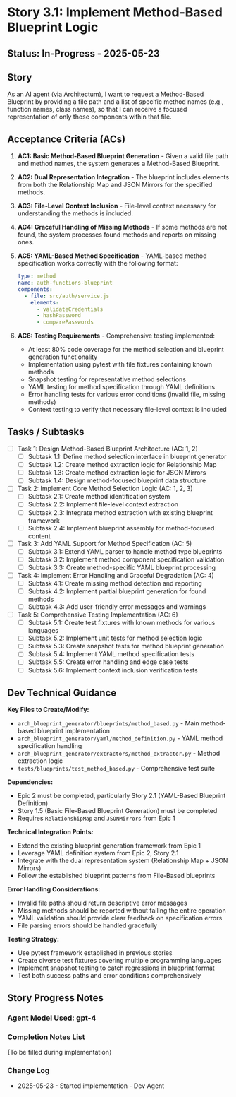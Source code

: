 # Story 3.1: Implement Method-Based Blueprint Logic

## Status: In-Progress - 2025-05-23

## Story

As an AI agent (via Architectum), I want to request a Method-Based Blueprint by providing a file path and a list of specific method names (e.g., function names, class names), so that I can receive a focused representation of only those components within that file.

## Acceptance Criteria (ACs)

1. **AC1: Basic Method-Based Blueprint Generation** - Given a valid file path and method names, the system generates a Method-Based Blueprint.

2. **AC2: Dual Representation Integration** - The blueprint includes elements from both the Relationship Map and JSON Mirrors for the specified methods.

3. **AC3: File-Level Context Inclusion** - File-level context necessary for understanding the methods is included.

4. **AC4: Graceful Handling of Missing Methods** - If some methods are not found, the system processes found methods and reports on missing ones.

5. **AC5: YAML-Based Method Specification** - YAML-based method specification works correctly with the following format:
   ```yaml
   type: method
   name: auth-functions-blueprint
   components:
     - file: src/auth/service.js
       elements:
         - validateCredentials
         - hashPassword
         - comparePasswords
   ```

6. **AC6: Testing Requirements** - Comprehensive testing implemented:
   - At least 80% code coverage for the method selection and blueprint generation functionality
   - Implementation using pytest with file fixtures containing known methods
   - Snapshot testing for representative method selections
   - YAML testing for method specification through YAML definitions
   - Error handling tests for various error conditions (invalid file, missing methods)
   - Context testing to verify that necessary file-level context is included

## Tasks / Subtasks

- [ ] Task 1: Design Method-Based Blueprint Architecture (AC: 1, 2)
  - [ ] Subtask 1.1: Define method selection interface in blueprint generator
  - [ ] Subtask 1.2: Create method extraction logic for Relationship Map
  - [ ] Subtask 1.3: Create method extraction logic for JSON Mirrors
  - [ ] Subtask 1.4: Design method-focused blueprint data structure

- [ ] Task 2: Implement Core Method Selection Logic (AC: 1, 2, 3)
  - [ ] Subtask 2.1: Create method identification system
  - [ ] Subtask 2.2: Implement file-level context extraction
  - [ ] Subtask 2.3: Integrate method extraction with existing blueprint framework
  - [ ] Subtask 2.4: Implement blueprint assembly for method-focused content

- [ ] Task 3: Add YAML Support for Method Specification (AC: 5)
  - [ ] Subtask 3.1: Extend YAML parser to handle method type blueprints
  - [ ] Subtask 3.2: Implement method component specification validation
  - [ ] Subtask 3.3: Create method-specific YAML blueprint processing

- [ ] Task 4: Implement Error Handling and Graceful Degradation (AC: 4)
  - [ ] Subtask 4.1: Create missing method detection and reporting
  - [ ] Subtask 4.2: Implement partial blueprint generation for found methods
  - [ ] Subtask 4.3: Add user-friendly error messages and warnings

- [ ] Task 5: Comprehensive Testing Implementation (AC: 6)
  - [ ] Subtask 5.1: Create test fixtures with known methods for various languages
  - [ ] Subtask 5.2: Implement unit tests for method selection logic
  - [ ] Subtask 5.3: Create snapshot tests for method blueprint generation
  - [ ] Subtask 5.4: Implement YAML method specification tests
  - [ ] Subtask 5.5: Create error handling and edge case tests
  - [ ] Subtask 5.6: Implement context inclusion verification tests

## Dev Technical Guidance

**Key Files to Create/Modify:**
- `arch_blueprint_generator/blueprints/method_based.py` - Main method-based blueprint implementation
- `arch_blueprint_generator/yaml/method_definition.py` - YAML method specification handling
- `arch_blueprint_generator/extractors/method_extractor.py` - Method extraction logic
- `tests/blueprints/test_method_based.py` - Comprehensive test suite

**Dependencies:**
- Epic 2 must be completed, particularly Story 2.1 (YAML-Based Blueprint Definition)
- Story 1.5 (Basic File-Based Blueprint Generation) must be completed
- Requires `RelationshipMap` and `JSONMirrors` from Epic 1

**Technical Integration Points:**
- Extend the existing blueprint generation framework from Epic 1
- Leverage YAML definition system from Epic 2, Story 2.1
- Integrate with the dual representation system (Relationship Map + JSON Mirrors)
- Follow the established blueprint patterns from File-Based blueprints

**Error Handling Considerations:**
- Invalid file paths should return descriptive error messages
- Missing methods should be reported without failing the entire operation
- YAML validation should provide clear feedback on specification errors
- File parsing errors should be handled gracefully

**Testing Strategy:**
- Use pytest framework established in previous stories
- Create diverse test fixtures covering multiple programming languages
- Implement snapshot testing to catch regressions in blueprint format
- Test both success paths and error conditions comprehensively

## Story Progress Notes

### Agent Model Used: gpt-4

### Completion Notes List
{To be filled during implementation}

### Change Log
- 2025-05-23 - Started implementation - Dev Agent
